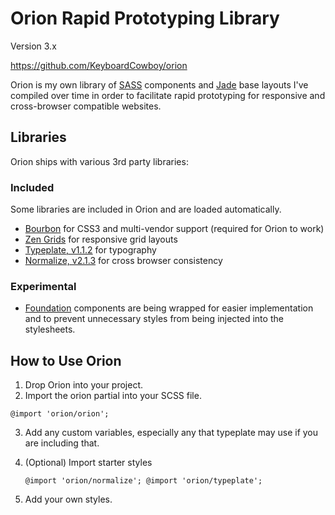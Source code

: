 # Orion Rapid Prototyping Library
Version 3.x

https://github.com/KeyboardCowboy/orion

Orion is my own library of [SASS](http://sass-lang.com/) components and [Jade](http://jade-lang.com/) base layouts I've compiled
over time in order to facilitate rapid prototyping for responsive and
cross-browser compatible websites.

## Libraries
Orion ships with various 3rd party libraries:

### Included
Some libraries are included in Orion and are loaded automatically.
- [Bourbon](http://bourbon.io) for CSS3 and multi-vendor support (required for Orion to work)
- [Zen Grids](http://zengrids.com) for responsive grid layouts
- [Typeplate, v1.1.2](http://typeplate.com) for typography
- [Normalize, v2.1.3](http://necolas.github.io/normalize.css) for cross browser consistency

### Experimental
- [Foundation](http://foundation.zurb.com/docs/sass.html) components are being wrapped for easier implementation and to prevent unnecessary styles from being injected into the stylesheets.


## How to Use Orion
1. Drop Orion into your project.
2. Import the orion partial into your SCSS file.

  `@import 'orion/orion';`

3. Add any custom variables, especially any that typeplate may use if you are including that.

3. (Optional) Import starter styles

    `@import 'orion/normalize';
    @import 'orion/typeplate';`

4. Add your own styles.
